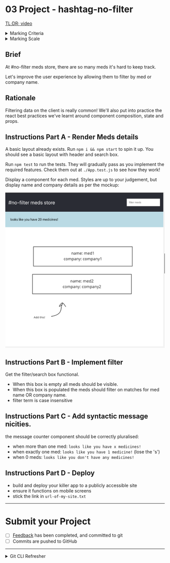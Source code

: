 # 03 Project - hashtag-no-filter 
[TL;DR; video](https://www.loom.com/share/654407cd008a4bcb8b80349b56052009)

<details>
  <summary>Marking Criteria</summary>
  <br />
  The following Learning Outcomes are assessed using the below criteria:

  <table>
    <tr>
      <td>LO6</td>
      <td>Use software development standards to implement a user interface</td>
      <td>2 Credits</td>
    </tr>
    <tr>
      <td>LO8</td>
      <td>Implement responsive design (with device and platform independence) using basic principles of user interface design (UI), with considerations for user experience (Ux), HCI principles, and universal accessibility.</td>
      <td>2 Credits</td>
    </tr>
      <tr>
      <td>LO14</td>
      <td>Migrate a web solution from development to a testing environment</td>
      <td>1 Credit</td>
    </tr>
    <tr>
      <td>LO16</td>
      <td>Configure applications to meet requirements and obtain client acceptance.</td>
      <td>1 Credit</td>
    </tr>
    <tr>
      <td colspan="2">
        Total credit weighting counting towards the final grade of WDD03
      </td>
      <td>
        6 Credits<br />(20.00%)
      </td>
    </tr>
  </table>

  To receive the LO credits - all summative projects must receive a C- Grade
  (50% or higher).

  <table>
    <tr>
      <th>Project Component</th>
      <th>Acceptance criteria</th>
      <th>Component weighting</th>
      <th>Assessment Grade</th>
    </tr>
    <tr>
      <td>Part A</td>
      <td>
        Meets the acceptance criteria for Part A. Automated tests pass. Feedback
        completed.
      </td>
      <td>20%</td>
      <td></td>
    </tr>
     <tr>
      <td>Part B</td>
      <td>
        Meets the acceptance criteria for Part B. Automated tests pass. Feedback
        completed.
      </td>
      <td>20%</td>
      <td></td>
    </tr>
     <tr>
      <td>Part C</td>
      <td>
        Meets the acceptance criteria for Part C. Automated tests pass. Feedback
        completed.
      </td>
      <td>20%</td>
      <td></td>
    </tr>
     <tr>
      <td>Part D</td>
      <td>
        Meets the acceptance criteria for Part D. Automated tests pass. Feedback
        completed.
      </td>
      <td>20%</td>
      <td></td>
    </tr>
    <tr>
      <td>Code quality</td>
      <td>
        Code looks professional and is formatted in a consistent manner. Code is
        easy to read and understand, with comments and well named functions and
        variables. There is little to no repetition in logic. No
        errors/bugs/syntax problems.
      </td>
       <td>10%</td>
      <td></td>
    </tr>
    <tr>
      <td>Development process</td>
      <td>
        Submitted correctly in GitHub Classrooms. Includes at least one commit
        per project part, demonstrating progression of development. Clear commit
        messages.
      </td>
       <td>10%</td>
       <td></td> 
    </tr>
    <tr>
      <th colspan="2" align="left">Total grade</th>
      <td>100%</td>
      <td></td>
    </tr>
  </table>
</details>

<details>
  <summary>Marking Scale</summary>
  <br />
  <table>
    <tr>
      <th>Marking Scale</th>
      <th>Descriptor</th>
    </tr>
    <tr>
      <td>10</td>
      <td>Excellent</td>
    </tr>
    <tr>
      <td>9</td>
      <td>Great</td>
    </tr>
    <tr>
      <td>8</td>
      <td>Very Good</td>
    </tr>
    <tr>
      <td>7</td>
      <td>Good</td>
    </tr>
    <tr>
      <td>6</td>
      <td>Average</td>
    </tr>
    <tr>
      <td>5</td>
      <td>Satisfactory</td>
    </tr>
    <tr>
      <td>4</td>
      <td>Some effort</td>
    </tr>
    <tr>
      <td>3</td>
      <td>Un-satisfactory</td>
    </tr>
    <tr>
      <td>2</td>
      <td>Incomplete</td>
    </tr>
    <tr>
      <td>1</td>
      <td>Poor</td>
    </tr>
    <tr>
      <td>0</td>
      <td>Did Not Complete</td>
    </tr>
  </table>
</details>


## Brief

At #no-filter meds store, there are so many meds it's hard to keep track.

Let's improve the user experience by allowing them to filter by med or company name.


## Rationale

Filtering data on the client is really common!  We'll also put into practice the react best practices we've learnt around component composition, state and props.

## Instructions Part A - Render Meds details

A basic layout already exists.  Run `npm i && npm start` to spin it up.  You should see a basic layout with header and search box.

Run `npm test` to run the tests.  They will gradually pass as you implement the required features.  Check them out at `./App.test.js` to see how they work!

Display a component for each med.  Styles are up to your judgement, but display name and company details as per the mockup:

![part A](./images/meds.png)

## Instructions Part B - Implement filter
Get the filter/search box functional.
- When this box is empty all meds should be visible.
- When this box is populated the meds should filter on matches for med name OR company name.
- filter term is case insensitive

## Instructions Part C - Add syntactic message nicities.
the message counter component should be correctly pluralised:

- when more than one med: `looks like you have x medicines!`
- when exactly one med: `looks like you have 1 medicine!`  (lose the 's')
- when 0 meds: `looks like you don't have any medicines!`

## Instructions Part D - Deploy
- build and deploy your killer app to a publicly accessible site
- ensure it functions on mobile screens
- stick the link in `url-of-my-site.txt`




--- 

# Submit your Project

- [ ] [Feedback](feedback.md) has been completed, and committed to git
- [ ] Commits are pushed to GitHub

---

<details>
  <summary>
    Git CLI Refresher
  </summary>

If you need help remembering what commands to type with `git`, use the following as a reference, or watch the [git walkthrough tutorial video](https://vimeo.com/433825571/bc1830fb90)

```shell
# when ready to commit and push
git add .

git commit -m "Completed Part A"

git push origin master
```

</details>
